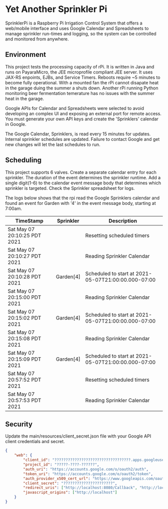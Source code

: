 # Yet Another Sprinkler Pi

SprinklerPi is a Raspberry Pi Irrigation Control System that offers a web/mobile interface and uses Google Calendar and Spreadsheets to manage sprinkler run-times and logging, so the system can be controlled and monitored from anywhere.

## Environment

This project tests the processing capacity of rPi. It is written in Java and runs on PayaraMicro, the JEE microprofile compliant JEE server. It uses JAX-RS enpoints, EJBs, and Service Timers. Reboots require ~5 minutes to become fully operational. With a mounted fan the rPi cannot disapate heat in the garage duing the summer a shuts down. Another rPi running Python monitoring beer fermentation temerature has no issues with the summer heat in the garage.

Google APIs for Calendar and Spreadsheets were selected to avoid developing an complex UI and exposing an external port for remote access. You must generate your own API keys and create the 'Sprinklers' calendar in Google.

The Google Calendar, Sprinklers, is read every 15 minutes for updates. Internal sprinkler schedules are updated. Failure to contact Google and get new changes will let the last schedules to run.



## Scheduling

This project supports 6 valves. Create a separate calendar entry for each sprinkler. The duration of the event determines the sprinkler runtime. Add a single digit(1-6) to the calendar event message body that determines which sprinkler is targeted. Check the Sprinkler spreadsheet for logs.

The logs below shows that the rpi read the Google Sprinklers calendar and found an event for Garden with '4' in the event message body, starting at 7:00am.

|TimeStamp | Sprinkler |Description|
|----------|-----------|-----------|
|Sat May 07 20:10:25 PDT 2021| |Resetting scheduled timers|
|Sat May 07 20:10:27 PDT 2021||Reading Sprinkler Calendar|
|Sat May 07 20:10:28 PDT 2021|Garden[4]|Scheduled to start at 2021-05-07T21:00:00.000-07:00|
|Sat May 07 20:15:00 PDT 2021| |Reading Sprinkler Calendar|
|Sat May 07 20:15:02 PDT 2021|Garden[4]|Scheduled to start at 2021-05-07T21:00:00.000-07:00|
|Sat May 07 20:15:08 PDT 2021| |Reading Sprinkler Calendar|
|Sat May 07 20:15:09 PDT 2021|Garden[4]|Scheduled to start at 2021-05-07T21:00:00.000-07:00|
|Sat May 07 20:57:52 PDT 2021| |Resetting scheduled timers|
|Sat May 07 20:57:53 PDT 2021| |Reading Sprinkler Calendar|

## Security

Update the main/resources/client_secret.json file with your Google API client credentials and secret.

```json
{
    "web": {
        "client_id": "??????????????????????????????????.apps.googleusercontent.com",
        "project_id": "?????-????-??????",
        "auth_uri": "https://accounts.google.com/o/oauth2/auth",
        "token_uri": "https://accounts.google.com/o/oauth2/token",
        "auth_provider_x509_cert_url": "https://www.googleapis.com/oauth2/v1/certs",
        "client_secret": "??????????????????????",
        "redirect_uris": ["http://localhost:8080/Callback", "http://localhost:8080"],
        "javascript_origins": ["http://localhost"]
    }
}
```